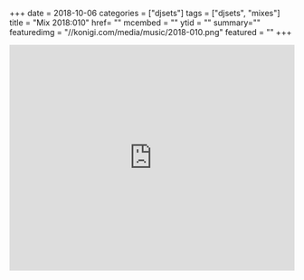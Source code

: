 +++
date = 2018-10-06
categories = ["djsets"]
tags = ["djsets", "mixes"]
title = "Mix 2018:010"
href= ""
mcembed = ""
ytid = ""
summary=""
featuredimg = "//konigi.com/media/music/2018-010.png"
featured = ""
+++

<div class="mix"><div class="embed" >
  <iframe width="100%" height="400" src="https://www.mixcloud.com/widget/iframe/?dark=1&feed=%2Fdjkonigi%2F2018003-afternoon-delight-deep-tech-session%2F" frameborder="0" ></iframe>
</div></div>
